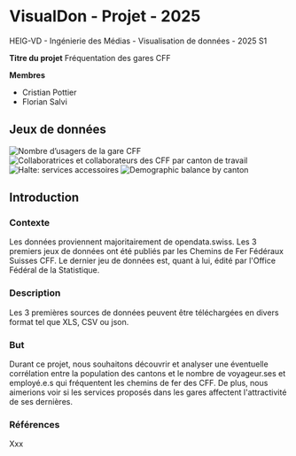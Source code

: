 # VisualDon - Projet - 2025

HEIG-VD - Ingénierie des Médias - Visualisation de données - 2025 S1

**Titre du projet**
Fréquentation des gares CFF

**Membres**
- Cristian Pottier
- Florian Salvi

## Jeux de données
![Nombre d’usagers de la gare CFF](uhttps://opendata.swiss/fr/dataset/anzahl-sbb-bahnhofbenutzerrl)
![Collaboratrices et collaborateurs des CFF par canton de travail](https://opendata.swiss/fr/dataset/sbb-mitarbeitende-nach-arbeitskanton)
![Halte: services accessoires](https://opendata.swiss/fr/dataset/haltestelle-nebenbetriebe)
![Demographic balance by canton](https://www.pxweb.bfs.admin.ch/pxweb/en/px-x-0102020000_101/px-x-0102020000_101/px-x-0102020000_101.px/table/tableViewLayout2/)

## Introduction

### Contexte
Les données proviennent majoritairement de opendata.swiss. Les 3 premiers jeux de données ont été publiés par les Chemins de Fer Fédéraux Suisses CFF. Le dernier jeu de données est, quant à lui, édité par l'Office Fédéral de la Statistique.

### Description
Les 3 premières sources de données peuvent être téléchargées en divers format tel que XLS, CSV ou json.  

### But
Durant ce projet, nous souhaitons découvrir et analyser une éventuelle corrélation entre la population des cantons et le nombre de voyageur.ses et employé.e.s qui fréquentent les chemins de fer des CFF. De plus, nous aimerions voir si les services proposés dans les gares affectent l'attractivité de ses dernières.

### Références
Xxx